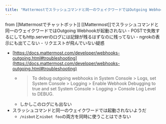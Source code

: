 ```yaml
---
title: "Mattermostでスラッシュコマンドと同一のウェイクワードではOutgoing Webhookが起動されない"
---
```


from [[Mattermostでチャットボット]]
[[Mattermost]]でスラッシュコマンドと同一のウェイクワードではOutgoing Webhookが起動されない
    - POSTで失敗するにしてもhttp.serverのログには記録が残るはずなのに残ってない
    - ngrokの表示にも出てこない
    - リクエストが飛んでいない疑惑
- [https://docs.mattermost.com/developer/webhooks-outgoing.html#troubleshooting](https://docs.mattermost.com/developer/webhooks-outgoing.html#troubleshooting)
    - > To debug outgoing webhooks in System Console > Logs, set System Console > Logging > Enable Webhook Debugging to true and set System Console > Logging > Console Log Level to DEBUG.
    - しかしこのログにも出ない
- スラッシュコマンドと同一のウェイクワードでは起動されないようだ
    - `/nisbot`と`nisbot foo`の両方を同時に使うことはできない
